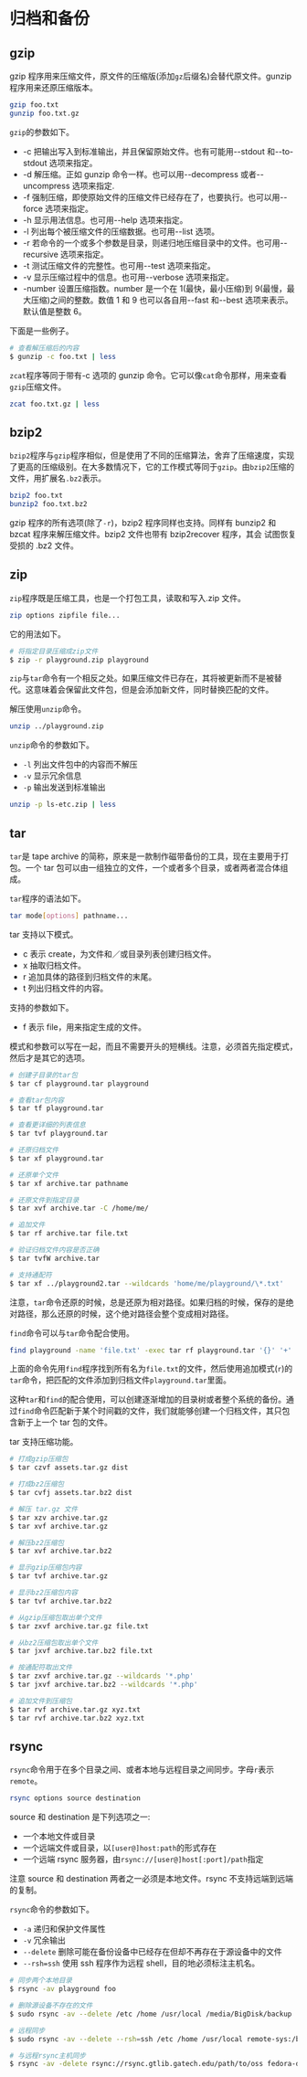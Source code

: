 # 归档和备份

## gzip

gzip 程序用来压缩文件，原文件的压缩版\(添加`gz`后缀名\)会替代原文件。gunzip 程序用来还原压缩版本。

```bash
gzip foo.txt
gunzip foo.txt.gz
```

`gzip`的参数如下。

* -c 把输出写入到标准输出，并且保留原始文件。也有可能用--stdout 和--to-stdout 选项来指定。
* -d 解压缩。正如 gunzip 命令一样。也可以用--decompress 或者--uncompress 选项来指定.
* -f 强制压缩，即使原始文件的压缩文件已经存在了，也要执行。也可以用--force 选项来指定。
* -h 显示用法信息。也可用--help 选项来指定。
* -l 列出每个被压缩文件的压缩数据。也可用--list 选项。
* -r 若命令的一个或多个参数是目录，则递归地压缩目录中的文件。也可用--recursive 选项来指定。
* -t 测试压缩文件的完整性。也可用--test 选项来指定。
* -v 显示压缩过程中的信息。也可用--verbose 选项来指定。
* -number 设置压缩指数。number 是一个在 1\(最快，最小压缩\)到 9\(最慢，最大压缩\)之间的整数。数值 1 和 9 也可以各自用--fast 和--best 选项来表示。默认值是整数 6。

下面是一些例子。

```bash
# 查看解压缩后的内容
$ gunzip -c foo.txt | less
```

`zcat`程序等同于带有-c 选项的 gunzip 命令。它可以像`cat`命令那样，用来查看`gzip`压缩文件。

```bash
zcat foo.txt.gz | less
```

## bzip2

`bzip2`程序与`gzip`程序相似，但是使用了不同的压缩算法，舍弃了压缩速度，实现了更高的压缩级别。在大多数情况下，它的工作模式等同于`gzip`。由`bzip2`压缩的文件，用扩展名`.bz2`表示。

```bash
bzip2 foo.txt
bunzip2 foo.txt.bz2
```

gzip 程序的所有选项\(除了`-r`\)，bzip2 程序同样也支持。同样有 bunzip2 和 bzcat 程序来解压缩文件。bzip2 文件也带有 bzip2recover 程序，其会 试图恢复受损的 .bz2 文件。

## zip

`zip`程序既是压缩工具，也是一个打包工具，读取和写入.zip 文件。

```bash
zip options zipfile file...
```

它的用法如下。

```bash
# 将指定目录压缩成zip文件
$ zip -r playground.zip playground
```

`zip`与`tar`命令有一个相反之处。如果压缩文件已存在，其将被更新而不是被替代。这意味着会保留此文件包，但是会添加新文件，同时替换匹配的文件。

解压使用`unzip`命令。

```bash
unzip ../playground.zip
```

`unzip`命令的参数如下。

* `-l` 列出文件包中的内容而不解压
* `-v` 显示冗余信息
* `-p` 输出发送到标准输出

```bash
unzip -p ls-etc.zip | less
```

## tar

`tar`是 tape archive 的简称，原来是一款制作磁带备份的工具，现在主要用于打包。一个 tar 包可以由一组独立的文件，一个或者多个目录，或者两者混合体组成。

`tar`程序的语法如下。

```bash
tar mode[options] pathname...
```

tar 支持以下模式。

* c 表示 create，为文件和／或目录列表创建归档文件。
* x 抽取归档文件。
* r 追加具体的路径到归档文件的末尾。
* t 列出归档文件的内容。

支持的参数如下。

* f 表示 file，用来指定生成的文件。

模式和参数可以写在一起，而且不需要开头的短横线。注意，必须首先指定模式，然后才是其它的选项。

```bash
# 创建子目录的tar包
$ tar cf playground.tar playground

# 查看tar包内容
$ tar tf playground.tar

# 查看更详细的列表信息
$ tar tvf playground.tar

# 还原归档文件
$ tar xf playground.tar

# 还原单个文件
$ tar xf archive.tar pathname

# 还原文件到指定目录
$ tar xvf archive.tar -C /home/me/

# 追加文件
$ tar rf archive.tar file.txt

# 验证归档文件内容是否正确
$ tar tvfW archive.tar

# 支持通配符
$ tar xf ../playground2.tar --wildcards 'home/me/playground/\*.txt'
```

注意，`tar`命令还原的时候，总是还原为相对路径。如果归档的时候，保存的是绝对路径，那么还原的时候，这个绝对路径会整个变成相对路径。

`find`命令可以与`tar`命令配合使用。

```bash
find playground -name 'file.txt' -exec tar rf playground.tar '{}' '+'
```

上面的命令先用`find`程序找到所有名为`file.txt`的文件，然后使用追加模式\(`r`\)的`tar`命令，把匹配的文件添加到归档文件`playground.tar`里面。

这种`tar`和`find`的配合使用，可以创建逐渐增加的目录树或者整个系统的备份。通过`find`命令匹配新于某个时间戳的文件，我们就能够创建一个归档文件，其只包含新于上一个 tar 包的文件。

tar 支持压缩功能。

```bash
# 打成gzip压缩包
$ tar czvf assets.tar.gz dist

# 打成bz2压缩包
$ tar cvfj assets.tar.bz2 dist

# 解压 tar.gz 文件
$ tar xzv archive.tar.gz
$ tar xvf archive.tar.gz

# 解压bz2压缩包
$ tar xvf archive.tar.bz2

# 显示gzip压缩包内容
$ tar tvf archive.tar.gz

# 显示bz2压缩包内容
$ tar tvf archive.tar.bz2

# 从gzip压缩包取出单个文件
$ tar zxvf archive.tar.gz file.txt

# 从bz2压缩包取出单个文件
$ tar jxvf archive.tar.bz2 file.txt

# 按通配符取出文件
$ tar zxvf archive.tar.gz --wildcards '*.php'
$ tar jxvf archive.tar.bz2 --wildcards '*.php'

# 追加文件到压缩包
$ tar rvf archive.tar.gz xyz.txt
$ tar rvf archive.tar.bz2 xyz.txt
```

## rsync

`rsync`命令用于在多个目录之间、或者本地与远程目录之间同步。字母`r`表示`remote`。

```bash
rsync options source destination
```

source 和 destination 是下列选项之一:

* 一个本地文件或目录
* 一个远端文件或目录，以`[user@]host:path`的形式存在
* 一个远端 rsync 服务器，由`rsync://[user@]host[:port]/path`指定

注意 source 和 destination 两者之一必须是本地文件。rsync 不支持远端到远端的复制。

`rsync`命令的参数如下。

* `-a` 递归和保护文件属性
* `-v` 冗余输出
* `--delete` 删除可能在备份设备中已经存在但却不再存在于源设备中的文件
* `--rsh=ssh` 使用 ssh 程序作为远程 shell，目的地必须标注主机名。

```bash
# 同步两个本地目录
$ rsync -av playground foo

# 删除源设备不存在的文件
$ sudo rsync -av --delete /etc /home /usr/local /media/BigDisk/backup

# 远程同步
$ sudo rsync -av --delete --rsh=ssh /etc /home /usr/local remote-sys:/backup

# 与远程rsync主机同步
$ rsync -av -delete rsync://rsync.gtlib.gatech.edu/path/to/oss fedora-devel
```

